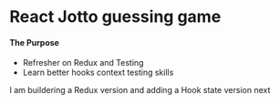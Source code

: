 # React Jotto guessing game

#### The Purpose
* Refresher on Redux and Testing
* Learn better hooks context testing skills


I am buildering a Redux version and adding a Hook state version next


